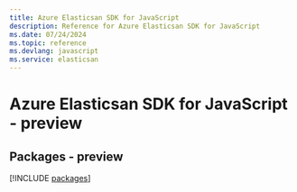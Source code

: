 ```yaml
---
title: Azure Elasticsan SDK for JavaScript
description: Reference for Azure Elasticsan SDK for JavaScript
ms.date: 07/24/2024
ms.topic: reference
ms.devlang: javascript
ms.service: elasticsan
---
```

# Azure Elasticsan SDK for JavaScript - preview
## Packages - preview
[!INCLUDE [packages](elasticsan-index.md)]